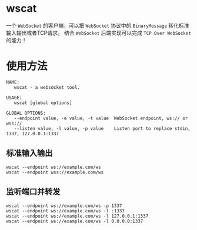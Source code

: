 # wscat
一个 `WebSocket` 的客户端，可以把 `WebSocket` 协议中的 `BinaryMessage` 转化标准输入输出或者TCP请求。
结合 `WebSocket` 后端实现可以完成 `TCP Over WebSocket` 的能力！

# 使用方法
```
NAME:
   wscat - a websocket tool.

USAGE:
   wscat [global options]  

GLOBAL OPTIONS:
   --endpoint value, -e value, -t value  WebSocket endpoint, ws:// or wss://
   --listen value, -l value, -p value    Listen port to replace stdin, 1337, 127.0.0.1:1337
```
## 标准输入输出
```
wscat --endpoint ws://example.com/ws
wscat --endpoint wss://example.com/ws
```

## 监听端口并转发
```
wscat --endpoint ws://example.com/ws -p 1337
wscat --endpoint ws://example.com/ws -l :1337
wscat --endpoint ws://example.com/ws -l 127.0.0.1:1337
wscat --endpoint ws://example.com/ws -l 0.0.0.0:1337
```
